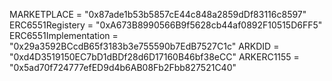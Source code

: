 MARKETPLACE = "0x87ade1b53b5857cE44c848a2859dDf83116c8597"
ERC6551Registery = "0xA673B8990566B9f5628cb44af0892F10515D6FF5"
ERC6551Implementation = "0x29a3592BCcdB65f3183b3e755590b7EdB7527C1c"
ARKDID = "0xd4D3519150EC7bD1dBDf28d6D17160B46bf38eCC"
ARKERC1155 = "0x5ad70f724777efED9d4b6AB08Fb2Fbb827521C40"
